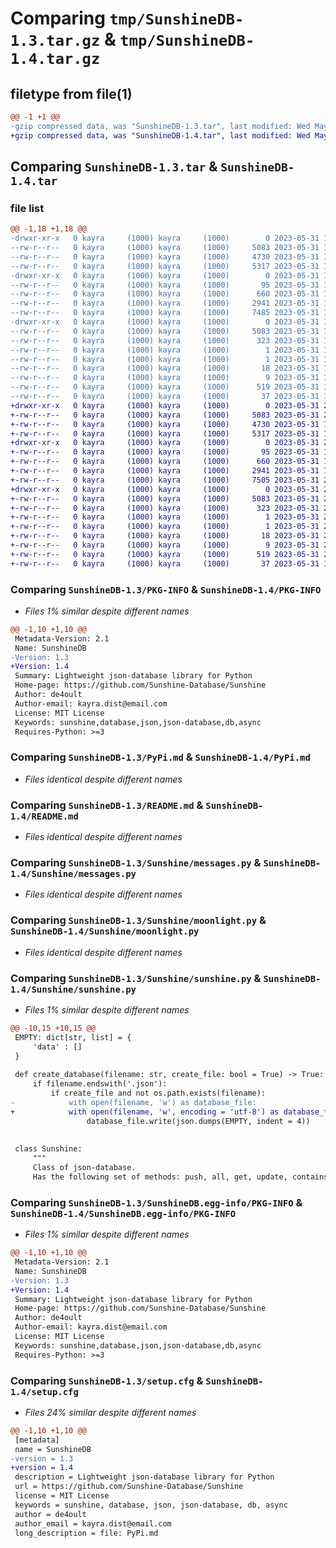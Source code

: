 # Comparing `tmp/SunshineDB-1.3.tar.gz` & `tmp/SunshineDB-1.4.tar.gz`

## filetype from file(1)

```diff
@@ -1 +1 @@
-gzip compressed data, was "SunshineDB-1.3.tar", last modified: Wed May 31 16:44:23 2023, max compression
+gzip compressed data, was "SunshineDB-1.4.tar", last modified: Wed May 31 20:48:36 2023, max compression
```

## Comparing `SunshineDB-1.3.tar` & `SunshineDB-1.4.tar`

### file list

```diff
@@ -1,18 +1,18 @@
-drwxr-xr-x   0 kayra     (1000) kayra     (1000)        0 2023-05-31 16:44:23.367263 SunshineDB-1.3/
--rw-r--r--   0 kayra     (1000) kayra     (1000)     5083 2023-05-31 16:44:23.367263 SunshineDB-1.3/PKG-INFO
--rw-r--r--   0 kayra     (1000) kayra     (1000)     4730 2023-05-31 16:11:05.000000 SunshineDB-1.3/PyPi.md
--rw-r--r--   0 kayra     (1000) kayra     (1000)     5317 2023-05-31 14:30:33.000000 SunshineDB-1.3/README.md
-drwxr-xr-x   0 kayra     (1000) kayra     (1000)        0 2023-05-31 16:44:23.367263 SunshineDB-1.3/Sunshine/
--rw-r--r--   0 kayra     (1000) kayra     (1000)       95 2023-05-31 16:16:45.000000 SunshineDB-1.3/Sunshine/__init__.py
--rw-r--r--   0 kayra     (1000) kayra     (1000)      660 2023-05-31 12:52:34.000000 SunshineDB-1.3/Sunshine/messages.py
--rw-r--r--   0 kayra     (1000) kayra     (1000)     2941 2023-05-31 16:41:58.000000 SunshineDB-1.3/Sunshine/moonlight.py
--rw-r--r--   0 kayra     (1000) kayra     (1000)     7485 2023-05-31 16:37:43.000000 SunshineDB-1.3/Sunshine/sunshine.py
-drwxr-xr-x   0 kayra     (1000) kayra     (1000)        0 2023-05-31 16:44:23.367263 SunshineDB-1.3/SunshineDB.egg-info/
--rw-r--r--   0 kayra     (1000) kayra     (1000)     5083 2023-05-31 16:44:23.000000 SunshineDB-1.3/SunshineDB.egg-info/PKG-INFO
--rw-r--r--   0 kayra     (1000) kayra     (1000)      323 2023-05-31 16:44:23.000000 SunshineDB-1.3/SunshineDB.egg-info/SOURCES.txt
--rw-r--r--   0 kayra     (1000) kayra     (1000)        1 2023-05-31 16:44:23.000000 SunshineDB-1.3/SunshineDB.egg-info/dependency_links.txt
--rw-r--r--   0 kayra     (1000) kayra     (1000)        1 2023-05-31 16:44:23.000000 SunshineDB-1.3/SunshineDB.egg-info/not-zip-safe
--rw-r--r--   0 kayra     (1000) kayra     (1000)       18 2023-05-31 16:44:23.000000 SunshineDB-1.3/SunshineDB.egg-info/requires.txt
--rw-r--r--   0 kayra     (1000) kayra     (1000)        9 2023-05-31 16:44:23.000000 SunshineDB-1.3/SunshineDB.egg-info/top_level.txt
--rw-r--r--   0 kayra     (1000) kayra     (1000)      519 2023-05-31 16:44:23.371263 SunshineDB-1.3/setup.cfg
--rw-r--r--   0 kayra     (1000) kayra     (1000)       37 2023-05-31 13:05:49.000000 SunshineDB-1.3/setup.py
+drwxr-xr-x   0 kayra     (1000) kayra     (1000)        0 2023-05-31 20:48:36.699257 SunshineDB-1.4/
+-rw-r--r--   0 kayra     (1000) kayra     (1000)     5083 2023-05-31 20:48:36.699257 SunshineDB-1.4/PKG-INFO
+-rw-r--r--   0 kayra     (1000) kayra     (1000)     4730 2023-05-31 16:11:05.000000 SunshineDB-1.4/PyPi.md
+-rw-r--r--   0 kayra     (1000) kayra     (1000)     5317 2023-05-31 14:30:33.000000 SunshineDB-1.4/README.md
+drwxr-xr-x   0 kayra     (1000) kayra     (1000)        0 2023-05-31 20:48:36.699257 SunshineDB-1.4/Sunshine/
+-rw-r--r--   0 kayra     (1000) kayra     (1000)       95 2023-05-31 16:16:45.000000 SunshineDB-1.4/Sunshine/__init__.py
+-rw-r--r--   0 kayra     (1000) kayra     (1000)      660 2023-05-31 12:52:34.000000 SunshineDB-1.4/Sunshine/messages.py
+-rw-r--r--   0 kayra     (1000) kayra     (1000)     2941 2023-05-31 16:41:58.000000 SunshineDB-1.4/Sunshine/moonlight.py
+-rw-r--r--   0 kayra     (1000) kayra     (1000)     7505 2023-05-31 20:48:00.000000 SunshineDB-1.4/Sunshine/sunshine.py
+drwxr-xr-x   0 kayra     (1000) kayra     (1000)        0 2023-05-31 20:48:36.699257 SunshineDB-1.4/SunshineDB.egg-info/
+-rw-r--r--   0 kayra     (1000) kayra     (1000)     5083 2023-05-31 20:48:36.000000 SunshineDB-1.4/SunshineDB.egg-info/PKG-INFO
+-rw-r--r--   0 kayra     (1000) kayra     (1000)      323 2023-05-31 20:48:36.000000 SunshineDB-1.4/SunshineDB.egg-info/SOURCES.txt
+-rw-r--r--   0 kayra     (1000) kayra     (1000)        1 2023-05-31 20:48:36.000000 SunshineDB-1.4/SunshineDB.egg-info/dependency_links.txt
+-rw-r--r--   0 kayra     (1000) kayra     (1000)        1 2023-05-31 20:48:36.000000 SunshineDB-1.4/SunshineDB.egg-info/not-zip-safe
+-rw-r--r--   0 kayra     (1000) kayra     (1000)       18 2023-05-31 20:48:36.000000 SunshineDB-1.4/SunshineDB.egg-info/requires.txt
+-rw-r--r--   0 kayra     (1000) kayra     (1000)        9 2023-05-31 20:48:36.000000 SunshineDB-1.4/SunshineDB.egg-info/top_level.txt
+-rw-r--r--   0 kayra     (1000) kayra     (1000)      519 2023-05-31 20:48:36.699257 SunshineDB-1.4/setup.cfg
+-rw-r--r--   0 kayra     (1000) kayra     (1000)       37 2023-05-31 13:05:49.000000 SunshineDB-1.4/setup.py
```

### Comparing `SunshineDB-1.3/PKG-INFO` & `SunshineDB-1.4/PKG-INFO`

 * *Files 1% similar despite different names*

```diff
@@ -1,10 +1,10 @@
 Metadata-Version: 2.1
 Name: SunshineDB
-Version: 1.3
+Version: 1.4
 Summary: Lightweight json-database library for Python
 Home-page: https://github.com/Sunshine-Database/Sunshine
 Author: de4oult
 Author-email: kayra.dist@email.com
 License: MIT License
 Keywords: sunshine,database,json,json-database,db,async
 Requires-Python: >=3
```

### Comparing `SunshineDB-1.3/PyPi.md` & `SunshineDB-1.4/PyPi.md`

 * *Files identical despite different names*

### Comparing `SunshineDB-1.3/README.md` & `SunshineDB-1.4/README.md`

 * *Files identical despite different names*

### Comparing `SunshineDB-1.3/Sunshine/messages.py` & `SunshineDB-1.4/Sunshine/messages.py`

 * *Files identical despite different names*

### Comparing `SunshineDB-1.3/Sunshine/moonlight.py` & `SunshineDB-1.4/Sunshine/moonlight.py`

 * *Files identical despite different names*

### Comparing `SunshineDB-1.3/Sunshine/sunshine.py` & `SunshineDB-1.4/Sunshine/sunshine.py`

 * *Files 1% similar despite different names*

```diff
@@ -10,15 +10,15 @@
 EMPTY: dict[str, list] = {
     'data' : []
 }
 
 def create_database(filename: str, create_file: bool = True) -> True:
     if filename.endswith('.json'):
         if create_file and not os.path.exists(filename):
-            with open(filename, 'w') as database_file:
+            with open(filename, 'w', encoding = 'utf-8') as database_file:
                 database_file.write(json.dumps(EMPTY, indent = 4))
     
 
 class Sunshine:
     """
     Class of json-database. 
     Has the following set of methods: push, all, get, update, contains, delete, drop, backup.
```

### Comparing `SunshineDB-1.3/SunshineDB.egg-info/PKG-INFO` & `SunshineDB-1.4/SunshineDB.egg-info/PKG-INFO`

 * *Files 1% similar despite different names*

```diff
@@ -1,10 +1,10 @@
 Metadata-Version: 2.1
 Name: SunshineDB
-Version: 1.3
+Version: 1.4
 Summary: Lightweight json-database library for Python
 Home-page: https://github.com/Sunshine-Database/Sunshine
 Author: de4oult
 Author-email: kayra.dist@email.com
 License: MIT License
 Keywords: sunshine,database,json,json-database,db,async
 Requires-Python: >=3
```

### Comparing `SunshineDB-1.3/setup.cfg` & `SunshineDB-1.4/setup.cfg`

 * *Files 24% similar despite different names*

```diff
@@ -1,10 +1,10 @@
 [metadata]
 name = SunshineDB
-version = 1.3
+version = 1.4
 description = Lightweight json-database library for Python
 url = https://github.com/Sunshine-Database/Sunshine
 license = MIT License
 keywords = sunshine, database, json, json-database, db, async
 author = de4oult
 author_email = kayra.dist@email.com
 long_description = file: PyPi.md
```


